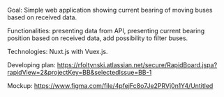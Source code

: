 Goal:
Simple web application showing current bearing of moving buses based on received data.

Functionalities: presenting data from API, presenting current bearing position based on received data,
add possibility to filter buses.

Technologies:
Nuxt.js with Vuex.js.

Developing plan:
https://rfoltynski.atlassian.net/secure/RapidBoard.jspa?rapidView=2&projectKey=BB&selectedIssue=BB-1

Mockup:
https://www.figma.com/file/4pfejFc8o7Je2PRVj0n1Y4/Untitled

